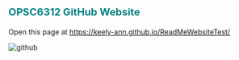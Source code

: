 
# <span style="color:Teal;font-size:20px">**OPSC6312 GitHub Website**</span>

Open this page at <https://keely-ann.github.io/ReadMeWebsiteTest/>

![github](https://github.com/Keely-Ann/ReadMeWebsiteTest/assets/101563674/18534267-e1da-4733-b418-6e0a12a05f70)
